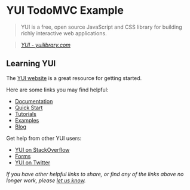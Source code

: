 # YUI TodoMVC Example

> YUI is a free, open source JavaScript and CSS library for building richly interactive web applications.

> _[YUI - yuilibrary.com](http://yuilibrary.com)_


## Learning YUI

The [YUI website](http://yuilibrary.com) is a great resource for getting started.

Here are some links you may find helpful:

* [Documentation](http://yuilibrary.com/yui/docs)
* [Quick Start](http://yuilibrary.com/yui/quick-start)
* [Tutorials](http://yuilibrary.com/yui/docs/tutorials)
* [Examples](http://yuilibrary.com/yui/docs/examples)
* [Blog](http://yuiblog.com)

Get help from other YUI users:

* [YUI on StackOverflow](http://stackoverflow.com/questions/tagged/yui)
* [Forms](http://yuilibrary.com/forum)
* [YUI on Twitter](http://twitter.com/yuilibrary)

_If you have other helpful links to share, or find any of the links above no longer work, please [let us know](https://github.com/tastejs/todomvc/issues)._
